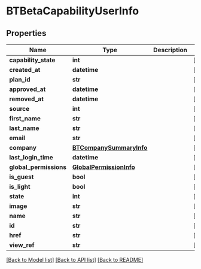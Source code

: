 # BTBetaCapabilityUserInfo

## Properties
Name | Type | Description | Notes
------------ | ------------- | ------------- | -------------
**capability_state** | **int** |  | [optional] 
**created_at** | **datetime** |  | [optional] 
**plan_id** | **str** |  | [optional] 
**approved_at** | **datetime** |  | [optional] 
**removed_at** | **datetime** |  | [optional] 
**source** | **int** |  | [optional] 
**first_name** | **str** |  | [optional] 
**last_name** | **str** |  | [optional] 
**email** | **str** |  | [optional] 
**company** | [**BTCompanySummaryInfo**](BTCompanySummaryInfo.md) |  | [optional] 
**last_login_time** | **datetime** |  | [optional] 
**global_permissions** | [**GlobalPermissionInfo**](GlobalPermissionInfo.md) |  | [optional] 
**is_guest** | **bool** |  | [optional] 
**is_light** | **bool** |  | [optional] 
**state** | **int** |  | [optional] 
**image** | **str** |  | [optional] 
**name** | **str** |  | [optional] 
**id** | **str** |  | [optional] 
**href** | **str** |  | [optional] 
**view_ref** | **str** |  | [optional] 

[[Back to Model list]](../README.md#documentation-for-models) [[Back to API list]](../README.md#documentation-for-api-endpoints) [[Back to README]](../README.md)


